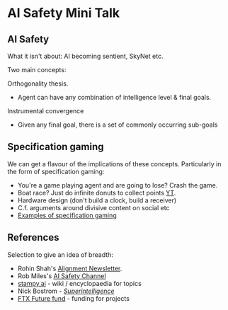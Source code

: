 # AI Safety Mini Talk

## AI Safety
What it isn't about: AI becoming sentient, SkyNet etc.

Two main concepts:

Orthogonality thesis.
- Agent can have any combination of intelligence level & final goals.

Instrumental convergence
- Given any final goal, there is a set of commonly occurring sub-goals 

## Specification gaming

We can get a flavour of the implications of these concepts.
Particularly in the form of specification gaming:
- You're a game playing agent and are going to lose? Crash the game.
- Boat race? Just do infinite donuts to collect points [YT](https://youtu.be/nKJlF-olKmg?t=242).
- Hardware design (don't build a clock, build a receiver)
- C.f. arguments around divisive content on social etc
- [Examples of specification gaming](https://docs.google.com/spreadsheets/d/e/2PACX-1vRPiprOaC3HsCf5Tuum8bRfzYUiKLRqJmbOoC-32JorNdfyTiRRsR7Ea5eWtvsWzuxo8bjOxCG84dAg/pubhtml)

## References

Selection to give an idea of breadth:
- Rohin Shah's [Alignment Newsletter](https://rohinshah.com/alignment-newsletter/).
- Rob Miles's [AI Safety Channel](https://www.youtube.com/playlist?list=PLqL14ZxTTA4fyhYg6xD6Fz05WcuxLGseL)
- [stampy.ai](https://stampy.ai) - wiki / encyclopaedia for topics
- Nick Bostrom - *[Superintelligence](https://www.amazon.co.uk/Superintelligence-Dangers-Strategies-Nick-Bostrom/dp/0199678111)*
- [FTX Future fund]([https://ftxfuturefund.org/](https://ftxfuturefund.org/)) - funding for projects
